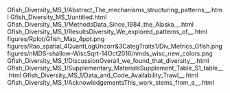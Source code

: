 Gfish_Diversity_MS_1/Abstract_The_mechanisms_structuring_patterns__.html
Gfish_Diversity_MS_1/untitled.html
Gfish_Diversity_MS_1/MethodsData_Since_1984_the_Alaska__.html
Gfish_Diversity_MS_1/ResultsDiversity_We_explored_patterns_of__.html
figures/Rplot/Gfish_Map_4ppt.png
figures/Rao_spatial_4QuantLogUncorr&3CategTraits1/Div_Metrics_Gfish.png
figures/nMDS-shallow-WiscSqrt-14Oct2016/nmds_wisc_new_colors.png
Gfish_Diversity_MS_1/DiscussionOverall_we_found_that_diversity__.html
Gfish_Diversity_MS_1/Supplementary_MaterialsSupplement_Table_S1_table__.html
Gfish_Diversity_MS_1/Data_and_Code_Availability_Trawl__.html
Gfish_Diversity_MS_1/AcknowledgementsThis_work_stems_from_a__.html
